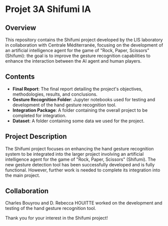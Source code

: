 # Projet 3A Shifumi IA

## Overview
This repository contains the Shifumi project developed by the LIS laboratory in collaboration with Centrale Méditerranée, focusing on the development of an artificial intelligence agent for the game of "Rock, Paper, Scissors" (Shifumi): the goal is to improve the gesture recognition capabilities to enhance the interaction between the AI agent and human players.

## Contents
- **Final Report**: The final report detailing the project's objectives, methodologies, results, and conclusions.
- **Gesture Recognition Folder**: Jupyter notebooks used for testing and development of the hand gesture recognition tool.
- **Integration Package**: A folder containing the overall project to be completed for integration.
- **Dataset**: A folder containing some data we used for the project.

## Project Description
The Shifumi project focuses on enhancing the hand gesture recognition system to be integrated into the larger project involving an artificial intelligence agent for the game of "Rock, Paper, Scissors" (Shifumi). The new gesture detection tool has been successfully developed and is fully functional. However, further work is needed to complete its integration into the main project.

## Collaboration
Charles Bouyrou and D. Rebecca HOUITTE worked on the development and testing of the hand gesture recognition tool.

Thank you for your interest in the Shifumi project!


